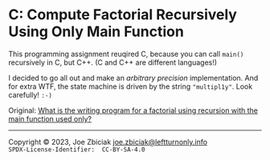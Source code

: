 # C: Compute Factorial Recursively Using Only Main Function

This programming assignment reuqired C, because you can call `main()`
recursively in C, but C++.  (C and C++ are different languages!)

I decided to go all out and make an _arbitrary precision_ implementation.
And for extra WTF, the state machine is driven by the string `"multipl1y"`.
Look carefully!  `:-)`

Original: [What is the writing program for a factorial using recursion with the main function used only?](https://www.quora.com/What-is-the-writing-program-for-a-factorial-using-recursion-with-the-main-function-used-only/answer/Joe-Zbiciak)

____

Copyright © 2023, Joe Zbiciak <joe.zbiciak@leftturnonly.info>  
`SPDX-License-Identifier:  CC-BY-SA-4.0`
